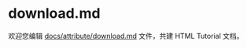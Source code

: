 download.md
===

欢迎您编辑 <a target="__blank" href="https://github.com/jaywcjlove/html-tutorial/blob/master/docs/attribute/download.md">docs/attribute/download.md</a> 文件，共建 HTML Tutorial 文档。